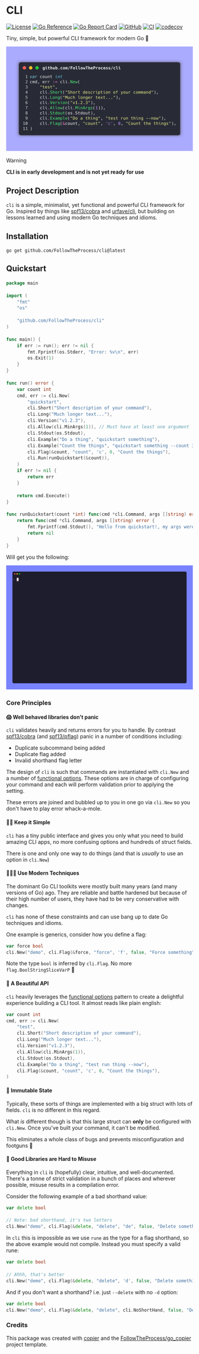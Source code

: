 # CLI

[![License](https://img.shields.io/github/license/FollowTheProcess/cli)](https://github.com/FollowTheProcess/cli)
[![Go Reference](https://pkg.go.dev/badge/github.com/FollowTheProcess/cli.svg)](https://pkg.go.dev/github.com/FollowTheProcess/cli)
[![Go Report Card](https://goreportcard.com/badge/github.com/FollowTheProcess/cli)](https://goreportcard.com/report/github.com/FollowTheProcess/cli)
[![GitHub](https://img.shields.io/github/v/release/FollowTheProcess/cli?logo=github&sort=semver)](https://github.com/FollowTheProcess/cli)
[![CI](https://github.com/FollowTheProcess/cli/workflows/CI/badge.svg)](https://github.com/FollowTheProcess/cli/actions?query=workflow%3ACI)
[![codecov](https://codecov.io/gh/FollowTheProcess/cli/branch/main/graph/badge.svg)](https://codecov.io/gh/FollowTheProcess/cli)

Tiny, simple, but powerful CLI framework for modern Go 🚀

<p align="center">
<img src="./docs/img/demo.png" alt="demo">
</p>

> [!WARNING]
> **CLI is in early development and is not yet ready for use**

## Project Description

`cli` is a simple, minimalist, yet functional and powerful CLI framework for Go. Inspired by things like [spf13/cobra] and [urfave/cli], but building on lessons learned and using modern Go techniques and idioms.

## Installation

```shell
go get github.com/FollowTheProcess/cli@latest
```

## Quickstart

```go
package main

import (
	"fmt"
	"os"

	"github.com/FollowTheProcess/cli"
)

func main() {
	if err := run(); err != nil {
		fmt.Fprintf(os.Stderr, "Error: %v\n", err)
		os.Exit(1)
	}
}

func run() error {
	var count int
	cmd, err := cli.New(
		"quickstart",
		cli.Short("Short description of your command"),
		cli.Long("Much longer text..."),
		cli.Version("v1.2.3"),
		cli.Allow(cli.MinArgs(1)), // Must have at least one argument
		cli.Stdout(os.Stdout),
		cli.Example("Do a thing", "quickstart something"),
		cli.Example("Count the things", "quickstart something --count 3"),
		cli.Flag(&count, "count", 'c', 0, "Count the things"),
		cli.Run(runQuickstart(&count)),
	)
	if err != nil {
		return err
	}

	return cmd.Execute()
}

func runQuickstart(count *int) func(cmd *cli.Command, args []string) error {
	return func(cmd *cli.Command, args []string) error {
		fmt.Fprintf(cmd.Stdout(), "Hello from quickstart!, my args were: %v, count was %d\n", args, *count)
		return nil
	}
}

```

Will get you the following:

![quickstart](./docs/img/quickstart.gif)

### Core Principles

#### 😱 Well behaved libraries don't panic

`cli` validates heavily and returns errors for you to handle. By contrast [spf13/cobra] (and [spf13/pflag]) panic in a number of conditions including:

- Duplicate subcommand being added
- Duplicate flag added
- Invalid shorthand flag letter

The design of `cli` is such that commands are instantiated with `cli.New` and a number of [functional options]. These options are in charge of configuring your command and each will perform validation prior to applying the setting.

These errors are joined and bubbled up to you in one go via `cli.New` so you don't have to play error whack-a-mole.

#### 🧘🏻 Keep it Simple

`cli` has a tiny public interface and gives you only what you need to build amazing CLI apps, no more confusing options and hundreds of struct fields.

There is one and only one way to do things (and that is *usually* to use an option in `cli.New`)

#### 👨🏻‍🔬 Use Modern Techniques

The dominant Go CLI toolkits were mostly built many years (and many versions of Go) ago. They are reliable and battle hardened but because of their high number of users, they have had to be very conservative with changes.

`cli` has none of these constraints and can use bang up to date Go techniques and idioms.

One example is generics, consider how you define a flag:

```go
var force bool
cli.New("demo", cli.Flag(&force, "force", 'f', false, "Force something"))
```

Note the type `bool` is inferred by `cli.Flag`. No more `flag.BoolStringSliceVarP` 🎉

#### 🥹 A Beautiful API

`cli` heavily leverages the [functional options] pattern to create a delightful experience building a CLI tool. It almost reads like plain english:

```go
var count int
cmd, err := cli.New(
    "test",
    cli.Short("Short description of your command"),
    cli.Long("Much longer text..."),
    cli.Version("v1.2.3"),
    cli.Allow(cli.MinArgs(1)),
    cli.Stdout(os.Stdout),
    cli.Example("Do a thing", "test run thing --now"),
    cli.Flag(&count, "count", 'c', 0, "Count the things"),
)
```

#### 🔐 Immutable State

Typically, these sorts of things are implemented with a big struct with lots of fields. `cli` is no different in this regard.

What *is* different though is that this large struct can **only** be configured with `cli.New`. Once you've built your command, it can't be modified.

This eliminates a whole class of bugs and prevents misconfiguration and footguns 🔫

#### 🚧 Good Libraries are Hard to Misuse

Everything in `cli` is (hopefully) clear, intuitive, and well-documented. There's a tonne of strict validation in a bunch of places and wherever possible, misuse results in a compilation error.

Consider the following example of a bad shorthand value:

```go
var delete bool

// Note: bad shorthand, it's two letters
cli.New("demo", cli.Flag(&delete, "delete", "de", false, "Delete something"))
```

In `cli` this is impossible as we use `rune` as the type for a flag shorthand, so the above example would not compile. Instead you must specify a valid rune:

```go
var delete bool

// Ahhh, that's better
cli.New("demo", cli.Flag(&delete, "delete", 'd', false, "Delete something"))
```

And if you don't want a shorthand? i.e. just `--delete` with no `-d` option:

```go
var delete bool
cli.New("demo", cli.Flag(&delete, "delete", cli.NoShortHand, false, "Delete something"))
```

### Credits

This package was created with [copier] and the [FollowTheProcess/go_copier] project template.

[copier]: https://copier.readthedocs.io/en/stable/
[FollowTheProcess/go_copier]: https://github.com/FollowTheProcess/go_copier
[spf13/cobra]: https://github.com/spf13/cobra
[spf13/pflag]: https://github.com/spf13/pflag
[urfave/cli]: https://github.com/urfave/cli
[functional options]: https://dave.cheney.net/2014/10/17/functional-options-for-friendly-apis
